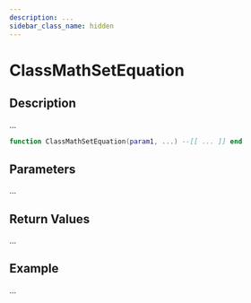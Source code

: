 ```yaml
---
description: ...
sidebar_class_name: hidden
---
```


# ClassMathSetEquation

## Description

...

```lua
function ClassMathSetEquation(param1, ...) --[[ ... ]] end
```

## Parameters

...

## Return Values

...

## Example

...

